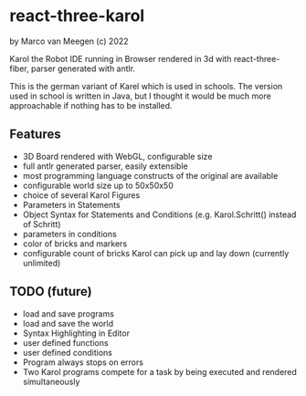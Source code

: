 # react-three-karol

by Marco van Meegen (c) 2022

Karol the Robot IDE running in Browser rendered in 3d with react-three-fiber, parser generated with antlr.

This is the german variant of Karel which is used in schools. The version used in school is written in Java, but I
thought it would be much more approachable if nothing has to be installed.

## Features

- 3D Board rendered with WebGL, configurable size
- full antlr generated parser, easily extensible
- most programming language constructs of the original are available
- configurable world size up to 50x50x50
- choice of several Karol Figures
- Parameters in Statements
- Object Syntax for Statements and Conditions (e.g. Karol.Schritt() instead of Schritt)
- parameters in conditions
- color of bricks and markers
- configurable count of bricks Karol can pick up and lay down (currently unlimited)

## TODO (future)
- load and save programs
- load and save the world
- Syntax Highlighting in Editor
- user defined functions
- user defined conditions
- Program always stops on errors
- Two Karol programs compete for a task by being executed and rendered simultaneously
